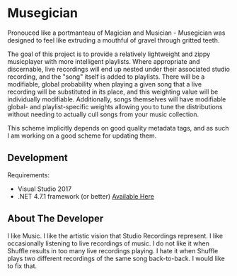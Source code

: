 # Musegician

Pronouced like a portmanteau of Magician and Musician - Musegician was designed to feel like extruding a mouthful of gravel through gritted teeth.

The goal of this project is to provide a relatively lightweight and zippy musicplayer with more intelligent playlists.  Where appropriate and discernable, live recordings will end up nested under their associated studio recording, and the "song" itself is added to playlists.  There will be a modifiable, global probability when playing a given song that a live recording will be substituted in its place, and this weighting value will be individually modifiable.  Additionally, songs themselves will have modifiable global- and playlist-specific weights allowing you to tune the distributions without needing to actually cull songs from your music collection.

This scheme implicitly depends on good quality metadata tags, and as such I am working on a good scheme for updating them.

## Development

Requirements:
* Visual Studio 2017
* .NET 4.7.1 framework (or better)  [Available Here](https://www.microsoft.com/net/download/thank-you/net471-developer-pack)

## About The Developer

I like Music.  I like the artistic vision that Studio Recordings represent.  I like occasionally listening to live recordings of music.  I do not like it when Shuffle results in too many live recordings playing.  I hate it when Shuffle plays two different recordings of the same song back-to-back.  I would like to fix that.